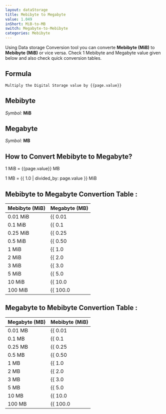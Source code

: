 ```yaml
---
layout: dataStorage
title: Mebibyte to Megabyte
value: 1.049
inShort: MiB-to-MB
switch: Megabyte-to-Mebibyte
categories: Mebibyte
---
```


Using Data storage Conversion tool you can converte **Mebibyte (MiB)** to **Mebibyte (MiB)** or vice versa. Check 1 Mebibyte and Megabyte value given below and also check quick conversion tables.

## Formula
`Multiply the Digital Storage value by {{page.value}}`

## Mebibyte
*Symbol:* **MiB**

## Megabyte
*Symbol:* **MB**

## How to Convert Mebibyte to Megabyte?

1 MiB = {{page.value}} MB

1 MB = {{ 1.0 | divided_by: page.value }} MiB


## Mebibyte to Megabyte Convertion Table :

| Mebibyte (MiB) | Megabyte (MB) |
| ---- | ---- |
| 0.01 MiB | {{ 0.01 | times: page.value }} MB |
| 0.1 MiB | {{ 0.1 | times: page.value }} MB |
| 0.25 MiB | {{ 0.25 | times: page.value }} MB |
| 0.5 MiB | {{ 0.50 | times: page.value }} MB |
| 1 MiB | {{ 1.0 | times: page.value }} MB |
| 2 MiB | {{ 2.0 | times: page.value }} MB |
| 3 MiB | {{ 3.0 | times: page.value }} MB |
| 5 MiB | {{ 5.0 | times: page.value }} MB |
| 10 MiB | {{ 10.0 | times: page.value }} MB |
| 100 MiB | {{ 100.0 | times: page.value }} MB |

## Megabyte to Mebibyte Convertion Table :

| Megabyte (MB) | Mebibyte (MiB) |
| ---- | ---- |
| 0.01 MB | {{ 0.01 | divided_by: page.value }} MiB |
| 0.1 MB | {{ 0.1 | divided_by: page.value }} MiB |
| 0.25 MB | {{ 0.25 | divided_by: page.value }} MiB |
| 0.5 MB | {{ 0.50 | divided_by: page.value }} MiB |
| 1 MB | {{ 1.0 | divided_by: page.value }} MiB |
| 2 MB | {{ 2.0 | divided_by: page.value }} MiB |
| 3 MB | {{ 3.0 | divided_by: page.value }} MiB |
| 5 MB | {{ 5.0 | divided_by: page.value }} MiB |
| 10 MB | {{ 10.0 | divided_by: page.value }} MiB |
| 100 MB | {{ 100.0 | divided_by: page.value }} MiB |


<script>
document.getElementById('selectInput')[9].selected = true
document.getElementById('selectOutput')[8].selected = true
</script>
